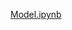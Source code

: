 [Model.ipynb](https://drive.google.com/drive/folders/1872zZ1zrpHu_SAuksSLpf9gw7f9czpTd?usp=drive_link)

